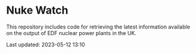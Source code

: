 # Nuke Watch

This repository includes code for retrieving the latest information available on the output of EDF nuclear power plants in the UK.

Last updated: 2023-05-12 13:10